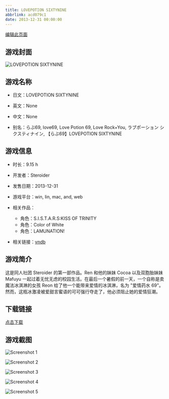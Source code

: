 ```yaml
---
title: LOVEPOTION SIXTYNINE
abbrlink: acd079c1
date: 2013-12-31 00:00:00
---
```

[编辑此页面](https://github.com/ACG-3/ADV3-source/blob/main/source/_posts/games/LOVEPOTION%20SIXTYNINE.md)

## 游戏封面

![LOVEPOTION SIXTYNINE](https%3A//pan.timero.xyz/onedrive/img_lib_001/LOVEPOTION%20SIXTYNINE_cover.avif)


## 游戏名称

- 日文：LOVEPOTION SIXTYNINE
- 英文：None
- 中文：None

- 别名：らぶ69, love69, Love Potion 69, Love Rock+You, ラブポーション シクスティナイン, 【らぶ69】LOVEPOTION SIXTYNINE


## 游戏信息

- 时长：9.15 h
- 开发者：Steroider
- 发售日期：2013-12-31
- 游戏平台：win, lin, mac, and, web
- 相关作品：
   - 角色：S.I.S.T.A.R.S:KISS OF TRINITY
   - 角色：Color of White
   - 角色：LAMUNATION!

- 相关链接：[vndb](https://vndb.org/v14082)


## 游戏简介

这是同人社团 Steroider 的第一部作品。Ren 和他的妹妹 Cocoa 以及双胞胎妹妹 Mafuyu 一起过着无忧无虑的校园生活。在最后一个暑假的前一天，一个自称是卖魔法冰淇淋的女孩 Reon 给了他一个能带来爱情的冰淇淋，名为 "爱情药水 69"。然而，这瓶冰激凌被爱甜言蜜语的可可强行夺走了，他必须阻止她的爱情狂潮。




## 下载链接

[点击下载](https://pan.timero.xyz/onedrive/adv_lib_001/LOVEPOTION%20SIXTYNINE)


## 游戏截图


![Screenshot 1](https%3A//pan.timero.xyz/onedrive/img_lib_001/LOVEPOTION%20SIXTYNINE_Screenshot_1.avif)

![Screenshot 2](https%3A//pan.timero.xyz/onedrive/img_lib_001/LOVEPOTION%20SIXTYNINE_Screenshot_2.avif)

![Screenshot 3](https%3A//pan.timero.xyz/onedrive/img_lib_001/LOVEPOTION%20SIXTYNINE_Screenshot_3.avif)

![Screenshot 4](https%3A//pan.timero.xyz/onedrive/img_lib_001/LOVEPOTION%20SIXTYNINE_Screenshot_4.avif)

![Screenshot 5](https%3A//pan.timero.xyz/onedrive/img_lib_001/LOVEPOTION%20SIXTYNINE_Screenshot_5.avif)

